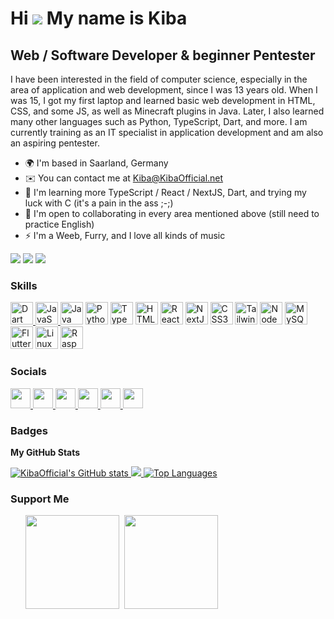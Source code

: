 # Hi ![](https://user-images.githubusercontent.com/18350557/176309783-0785949b-9127-417c-8b55-ab5a4333674e.gif) My name is Kiba

## Web / Software Developer & beginner Pentester

I have been interested in the field of computer science, especially in the area of application and web development, since I was 13 years old. When I was 15, I got my first laptop and learned basic web development in HTML, CSS, and some JS, as well as Minecraft plugins in Java. Later, I also learned many other languages such as Python, TypeScript, Dart, and more. I am currently training as an IT specialist in application development and am also an aspiring pentester.

- 🌍 I'm based in Saarland, Germany
- ✉️ You can contact me at [Kiba@KibaOfficial.net](mailto:Kiba@KibaOfficial.net)
- 🧠 I'm learning more TypeScript / React / NextJS, Dart, and trying my luck with C (it's a pain in the ass ;-;)
- 🤝 I'm open to collaborating in every area mentioned above (still need to practice English)
- ⚡ I'm a Weeb, Furry, and I love all kinds of music

<a href="https://www.github.com/KibaOfficial" target="_blank" rel="noreferrer"><img src="https://img.shields.io/github/followers/KibaOfficial?logo=github&style=for-the-badge&color=0891b2&labelColor=1c1917" /></a>
<a href="https://www.x.com/KibaOfficialOwO" target="_blank" rel="noreferrer"><img src="https://img.shields.io/twitter/follow/KibaOfficialOwO?logo=twitter&style=for-the-badge&color=0891b2&labelColor=1c1917" /></a>
<a href="https://www.twitch.tv/KibaOfficial" target="_blank" rel="noreferrer"><img src="https://img.shields.io/twitch/status/KibaOfficial?logo=twitchsx&style=for-the-badge&color=0891b2&labelColor=1c1917&label=TWITCH+STATUS" /></a>

### Skills

<p align="left">
    <a href="https://dart.dev/" target="_blank" rel="noreferrer">
        <img src="https://raw.githubusercontent.com/danielcranney/readme-generator/main/public/icons/skills/dart-colored.svg" width="36" height="36" alt="Dart" />
    </a>
    <a href="https://developer.mozilla.org/en-US/docs/Web/JavaScript" target="_blank" rel="noreferrer">
        <img src="https://raw.githubusercontent.com/danielcranney/readme-generator/main/public/icons/skills/javascript-colored.svg" width="36" height="36" alt="JavaScript" />
    </a>
    <a href="https://www.oracle.com/java/" target="_blank" rel="noreferrer"><img src="https://raw.githubusercontent.com/danielcranney/readme-generator/main/public/icons/skills/java-colored.svg" width="36" height="36" alt="Java" /></a>
    <a href="https://www.python.org/" target="_blank" rel="noreferrer"><img src="https://raw.githubusercontent.com/danielcranney/readme-generator/main/public/icons/skills/python-colored.svg" width="36" height="36" alt="Python" /></a>
    <a href="https://www.typescriptlang.org/" target="_blank" rel="noreferrer"><img src="https://raw.githubusercontent.com/danielcranney/readme-generator/main/public/icons/skills/typescript-colored.svg" width="36" height="36" alt="TypeScript" /></a>
    <a href="https://developer.mozilla.org/en-US/docs/Glossary/HTML5" target="_blank" rel="noreferrer"><img src="https://raw.githubusercontent.com/danielcranney/readme-generator/main/public/icons/skills/html5-colored.svg" width="36" height="36" alt="HTML5" /></a>
    <a href="https://reactjs.org/" target="_blank" rel="noreferrer"><img src="https://raw.githubusercontent.com/danielcranney/readme-generator/main/public/icons/skills/react-colored.svg" width="36" height="36" alt="React" /></a>
    <a href="https://nextjs.org/docs" target="_blank" rel="noreferrer"><img src="https://raw.githubusercontent.com/danielcranney/readme-generator/main/public/icons/skills/nextjs-colored-dark.svg" width="36" height="36" alt="NextJs" /></a>
    <a href="https://www.w3.org/TR/CSS/#css" target="_blank" rel="noreferrer"><img src="https://raw.githubusercontent.com/danielcranney/readme-generator/main/public/icons/skills/css3-colored.svg" width="36" height="36" alt="CSS3" /></a>
    <a href="https://tailwindcss.com/" target="_blank" rel="noreferrer"><img src="https://raw.githubusercontent.com/danielcranney/readme-generator/main/public/icons/skills/tailwindcss-colored.svg" width="36" height="36" alt="TailwindCSS" /></a>
    <a href="https://nodejs.org/en/" target="_blank" rel="noreferrer"><img src="https://raw.githubusercontent.com/danielcranney/readme-generator/main/public/icons/skills/nodejs-colored.svg" width="36" height="36" alt="NodeJS" /></a>
    <a href="https://www.mysql.com/" target="_blank" rel="noreferrer"><img src="https://raw.githubusercontent.com/danielcranney/readme-generator/main/public/icons/skills/mysql-colored.svg" width="36" height="36" alt="MySQL" /></a>
    <a href="https://flutter.dev/" target="_blank" rel="noreferrer"><img src="https://raw.githubusercontent.com/danielcranney/readme-generator/main/public/icons/skills/flutter-colored.svg" width="36" height="36" alt="Flutter" /></a>
    <a href="https://www.linux.org" target="_blank" rel="noreferrer"><img src="https://raw.githubusercontent.com/danielcranney/readme-generator/main/public/icons/skills/linux-colored.svg" width="36" height="36" alt="Linux" /></a>
    <a href="https://www.raspberrypi.org/" target="_blank" rel="noreferrer"><img src="https://raw.githubusercontent.com/danielcranney/readme-generator/main/public/icons/skills/raspberrypi-colored.svg" width="36" height="36" alt="Raspberry Pi" /></a>
</p>

### Socials

<p align="left"> 
    <a href="https://discord.com/users/KibaOfficial" target="_blank" rel="noreferrer"> 
        <img src="https://raw.githubusercontent.com/danielcranney/readme-generator/main/public/icons/socials/discord.svg" width="32" height="32" /> 
    </a> 
    <a href="https://www.github.com/KibaOfficial" target="_blank" rel="noreferrer"> 
        <img src="https://raw.githubusercontent.com/danielcranney/readme-generator/main/public/icons/socials/github-dark.svg" width="32" height="32" /> 
    </a> 
    <a href="http://www.instagram.com/KibaOfficial_TV" target="_blank" rel="noreferrer"> 
        <img src="https://raw.githubusercontent.com/danielcranney/readme-generator/main/public/icons/socials/instagram.svg" width="32" height="32" /> 
    </a> 
    <a href="https://www.x.com/KibaOfficialOwO" target="_blank" rel="noreferrer"> 
        <img src="https://raw.githubusercontent.com/danielcranney/readme-generator/main/public/icons/socials/twitter-dark.svg" width="32" height="32" /> 
    </a> 
    <a href="https://www.youtube.com/@kibaofficial4948" target="_blank" rel="noreferrer"> 
        <img src="https://raw.githubusercontent.com/danielcranney/readme-generator/main/public/icons/socials/youtube.svg" width="32" height="32" /> 
    </a> 
    <a href="https://www.twitch.tv/KibaOfficial" target="_blank" rel="noreferrer"> 
        <img src="https://raw.githubusercontent.com/danielcranney/readme-generator/main/public/icons/socials/twitch.svg" width="32" height="32" /> 
    </a>
</p>

### Badges

<b>My GitHub Stats</b>

<a href="http://www.github.com/KibaOfficial">
    <img src="https://github-readme-stats.vercel.app/api?username=KibaOfficial&show_icons=true&hide=prs,&title_color=0891b2&text_color=ffffff&icon_color=0891b2&bg_color=1c1917&hide_border=true&show_icons=true" alt="KibaOfficial's GitHub stats" />
</a>

<a href="http://www.github.com/KibaOfficial">
    <img src="https://github-readme-streak-stats.herokuapp.com/?user=KibaOfficial&stroke=ffffff&background=1c1917&ring=0891b2&fire=0891b2&currStreakNum=ffffff&currStreakLabel=0891b2&sideNums=ffffff&sideLabels=ffffff&dates=ffffff&hide_border=true" />
</a>

<a href="https://github.com/KibaOfficial" align="left">
    <img src="https://github-readme-stats.vercel.app/api/top-langs/?username=KibaOfficial&langs_count=10&title_color=0891b2&text_color=ffffff&icon_color=0891b2&bg_color=1c1917&hide_border=true&locale=en&custom_title=Top%20%Languages" alt="Top Languages" />
</a>

### Support Me

<ul style="list-style-type: none; margin: 0;">
    <li style="display: inline-block; margin-right: 0.25rem;">
        <a href="https://www.buymeacoffee.com/KibaOfficial">
            <img src="https://cdn.buymeacoffee.com/buttons/v2/default-yellow.png" width="150"/>
        </a>
    </li>
    <li style="display: inline-block; margin-right: 0.25rem;">
        <a href="https://www.ko-fi.com/KibaOfficial">
            <img src="https://storage.ko-fi.com/cdn/kofi2.png?v=3" width="150"/>
        </a>
    </li>
</ul>
